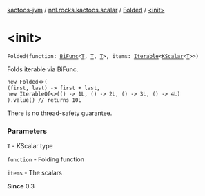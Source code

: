 [kactoos-jvm](../../index.md) / [nnl.rocks.kactoos.scalar](../index.md) / [Folded](index.md) / [&lt;init&gt;](./-init-.md)

# &lt;init&gt;

`Folded(function: `[`BiFunc`](../../nnl.rocks.kactoos/-bi-func/index.md)`<`[`T`](index.md#T)`, `[`T`](index.md#T)`, `[`T`](index.md#T)`>, items: `[`Iterable`](https://kotlinlang.org/api/latest/jvm/stdlib/kotlin.collections/-iterable/index.html)`<`[`KScalar`](../../nnl.rocks.kactoos/-k-scalar.md)`<`[`T`](index.md#T)`>>)`

Folds iterable via BiFunc.

```
new Folded<>(
(first, last) -> first + last,
new IterableOf<>(() -> 1L, () -> 2L, () -> 3L, () -> 4L)
).value() // returns 10L
```

There is no thread-safety guarantee.

### Parameters

`T` - KScalar type

`function` - Folding function

`items` - The scalars

**Since**
0.3

